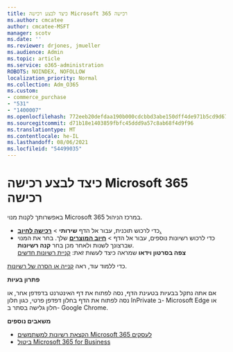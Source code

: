 ```yaml
---
title: כיצד לבצע רכישה Microsoft 365 רכישה
ms.author: cmcatee
author: cmcatee-MSFT
manager: scotv
ms.date: ''
ms.reviewer: drjones, jmueller
ms.audience: Admin
ms.topic: article
ms.service: o365-administration
ROBOTS: NOINDEX, NOFOLLOW
localization_priority: Normal
ms.collection: Adm_O365
ms.custom:
- commerce_purchase
- "531"
- "1400007"
ms.openlocfilehash: 772eeb20defdaa190b000cdcbbd3abe150dff4de971b5cd9d676f261880776a9
ms.sourcegitcommit: d71b18e1403859fbfc45ddd9a57c8ab68f4d9f96
ms.translationtype: MT
ms.contentlocale: he-IL
ms.lasthandoff: 08/06/2021
ms.locfileid: "54499035"
---
```

# <a name="how-to-make-a-microsoft-365-purchase"></a>כיצד לבצע רכישה Microsoft 365 רכישה

באפשרותך לקנות מנוי Microsoft 365 במרכז הניהול.
  
- כדי לרכוש תוכנית, עבור אל הדף **שירותי** \> **[רכישה לחיוב.](https://go.microsoft.com/fwlink/p/?linkid=868433)**
- כדי לרכוש רשיונות נוספים,  עבור אל הדף \> **[חיוב המוצרים](https://go.microsoft.com/fwlink/p/?linkid=842054)** שלך. בחר את המנוי שברצונך לשנות ולאחר מכן בחר **קנה רשיונות**.\
**צפה בסרטון וידאו** שמראה כיצד לעשות זאת: [קניית רשיונות חדשים](https://go.microsoft.com/fwlink/p/?linkid=2154857)
  
כדי ללמוד עוד, ראה [קנייה או הסרה של רשיונות](/microsoft-365/commerce/licenses/buy-licenses).

**פתרון בעיות**

אם אתה נתקל בבעיות בטעינת הדף, נסה לפתוח את דף האינטרנט בדפדפן אחר, או נסה לפתוח את הדף בחלון דפדפן פרטי, כגון חלון InPrivate ב- Microsoft Edge או חלון גלישה בסתר ב- Google Chrome.

**משאבים נוספים**
  
- [הקצאת רשיונות למשתמשים Microsoft 365 לעסקים](/microsoft-365/admin/add-users/add-users)
- [ביטול Microsoft 365 for Business](/microsoft-365/commerce/subscriptions/cancel-your-subscription)